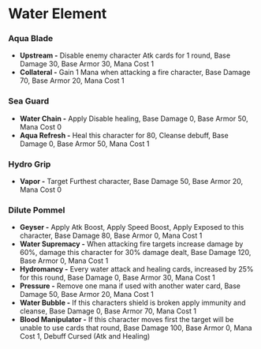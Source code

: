 # Water Element

### Aqua Blade

* **Upstream -** Disable enemy character Atk cards for 1 round, Base Damage 30, Base Armor 30, Mana Cost 1
* **Collateral -** Gain 1 Mana when attacking a fire character, Base Damage 70, Base Armor 20, Mana Cost 1

### Sea Guard

* **Water Chain -** Apply Disable healing, Base Damage 0, Base Armor 50, Mana Cost 0
* **Aqua Refresh -** Heal this character for 80, Cleanse debuff, Base Damage 0, Base Armor 50, Mana Cost 1

### Hydro Grip

* **Vapor -** Target Furthest character, Base Damage 50, Base Armor 20, Mana Cost 0

### Dilute Pommel

* **Geyser -** Apply Atk Boost, Apply Speed Boost, Apply Exposed to this character, Base Damage 80, Base Armor 0, Mana Cost 1
* **Water Supremacy -** When attacking fire targets increase damage by 60%, damage this character for 30% damage dealt, Base Damage 120, Base Armor 0, Mana Cost 1
* **Hydromancy -** Every water attack and healing cards, increased by 25% for this round, Base Damage 0, Base Armor 30, Mana Cost 1
* **Pressure -** Remove one mana if used with another water card, Base Damage 50, Base Armor 20, Mana Cost 1
* **Water Bubble -** If this characters shield is broken apply immunity and cleanse, Base Damage 0, Base Armor 70, Mana Cost 1
* **Blood Manipulator -** If this character moves first the target will be unable to use cards that round, Base Damage 100, Base Armor 0, Mana Cost 1, Debuff Cursed (Atk and Healing)

